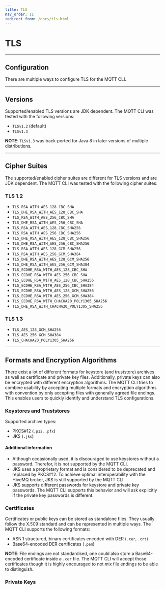```yaml
---
title: TLS
nav_order: 11
redirect_from: /docs/tls.html
---
```


# TLS

***

## Configuration

There are multiple ways to configure TLS for the MQTT CLI.

***

## Versions

Supported/enabled TLS versions are JDK dependent. The MQTT CLI was tested with the following versions:

- `TLSv1.2` (default)
- `TLSv1.3`

**NOTE**: `TLSv1.3` was back-ported for Java 8 in later versions of multiple distributions.

***

## Cipher Suites

The supported/enabled cipher suites are different for TLS versions and are JDK dependent. The MQTT CLI was tested with
the following cipher suites:

### TLS 1.2

- `TLS_RSA_WITH_AES_128_CBC_SHA`
- `TLS_DHE_RSA_WITH_AES_128_CBC_SHA`
- `TLS_RSA_WITH_AES_256_CBC_SHA`
- `TLS_DHE_RSA_WITH_AES_256_CBC_SHA`
- `TLS_RSA_WITH_AES_128_CBC_SHA256`
- `TLS_RSA_WITH_AES_256_CBC_SHA256`
- `TLS_DHE_RSA_WITH_AES_128_CBC_SHA256`
- `TLS_DHE_RSA_WITH_AES_256_CBC_SHA256`
- `TLS_RSA_WITH_AES_128_GCM_SHA256`
- `TLS_RSA_WITH_AES_256_GCM_SHA384`
- `TLS_DHE_RSA_WITH_AES_128_GCM_SHA256`
- `TLS_DHE_RSA_WITH_AES_256_GCM_SHA384`
- `TLS_ECDHE_RSA_WITH_AES_128_CBC_SHA`
- `TLS_ECDHE_RSA_WITH_AES_256_CBC_SHA`
- `TLS_ECDHE_RSA_WITH_AES_128_CBC_SHA256`
- `TLS_ECDHE_RSA_WITH_AES_256_CBC_SHA384`
- `TLS_ECDHE_RSA_WITH_AES_128_GCM_SHA256`
- `TLS_ECDHE_RSA_WITH_AES_256_GCM_SHA384`
- `TLS_ECDHE_RSA_WITH_CHACHA20_POLY1305_SHA256`
- `TLS_DHE_RSA_WITH_CHACHA20_POLY1305_SHA256`

### TLS 1.3

- `TLS_AES_128_GCM_SHA256`
- `TLS_AES_256_GCM_SHA384`
- `TLS_CHACHA20_POLY1305_SHA256`

***

## Formats and Encryption Algorithms

There exist a lot of different formats for keystore (and truststore) archives as well as certificate and private key
files. Additionally, private keys can also be encrypted with different encryption algorithms. The MQTT CLI tries to
combine usability by accepting multiple formats and encryption algorithms with convention by only accepting files with
generally agreed file endings. This enables users to quickly identify and understand TLS configurations.

### Keystores and Truststores

Supported archive types:

- PKCS#12 (`.p12`, `.pfx`)
- JKS (`.jks`)

#### Additional information

- Although occasionally used, it is discouraged to use keystores without a password. Therefor, it is not supported by
  the MQTT CLI.
- JKS uses a proprietary format and is considered to be deprecated and replaced by PKCS#12. To achieve optimal
  interoperability with the HiveMQ broker, JKS is still supported by the MQTT CLI.
- JKS supports different passwords for keystore and private key passwords. The MQTT CLI supports this behavior and will
  ask explicitly if the private key passwords is different.

### Certificates

Certificates or public keys can be stored as standalone files. They usually follow the X.509 standard and can be
represented in multiple ways. The MQTT CLI supports the following formats:

- ASN.1 structured, binary certificates encoded with DER (`.cer`, `.crt`)
- Base64-encoded DER certificates (`.pem`)

**NOTE**: File endings are not standardised, one could also store a Base64-encoded certificate inside a `.cer` file. The
MQTT CLI will accept those certificates though it is highly encouraged to not mix file endings to be able to
distinguish.

### Private Keys

